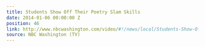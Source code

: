 ```yaml
---
title: Students Show Off Their Poetry Slam Skills
date: 2014-01-06 00:00:00 Z
position: 46
link: http://www.nbcwashington.com/video/#!/news/local/Students-Show-Off-Their-Poetry-Slam-Skills/238910401
source: NBC Washington (TV)
---
```


